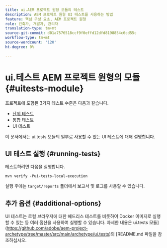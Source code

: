 ```yaml
---
title: ui.AEM 프로젝트 원형 모듈의 테스트
description: AEM 프로젝트 원형 UI 테스트를 사용하는 방법
feature: 핵심 구성 요소, AEM 프로젝트 원형
role: 건축가, 개발자, 관리자
translation-type: tm+mt
source-git-commit: d01a7576518ccf9f0effd12dfd8198854c6cd55c
workflow-type: tm+mt
source-wordcount: '120'
ht-degree: 0%

---
```



# ui.테스트 AEM 프로젝트 원형의 모듈 {#uitests-module}

프로젝트에 포함된 3가지 테스트 수준은 다음과 같습니다.

* [단위 테스트](core.md#unit-tests)
* [통합 테스트](ittests.md)
* UI 테스트

이 문서에서는 ui.tests 모듈의 일부로 사용할 수 있는 UI 테스트에 대해 설명합니다.

## UI 테스트 실행 {#running-tests}

테스트하려면 다음을 실행합니다.

```shell
mvn verify -Pui-tests-local-execution
```

실행 후에는 `target/reports` 폴더에서 보고서 및 로그를 사용할 수 있습니다.

## 추가 옵션 {#additional-options}

UI 테스트는 로컬 브라우저에 대한 헤드리스 테스트를 비롯하여 Docker 이미지로 실행할 수 있는 등 여러 옵션을 사용하여 실행할 수 있습니다. 자세한 내용은 ui.tests 모듈](https://github.com/adobe/aem-project-archetype/tree/master/src/main/archetype/ui.tests)의 [README.md 파일을 참조하십시오.
